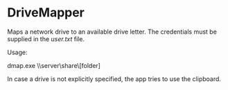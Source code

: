 # DriveMapper
Maps a network drive to an available drive letter. The credentials must be supplied in the *user.txt* file.

Usage:

dmap.exe \\\\server\share\\[folder]

In case a drive is not explicitly specified, the app tries to use the clipboard.
